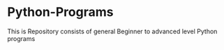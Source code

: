 # Python-Programs
This is Repository consists of general Beginner to advanced level Python programs
